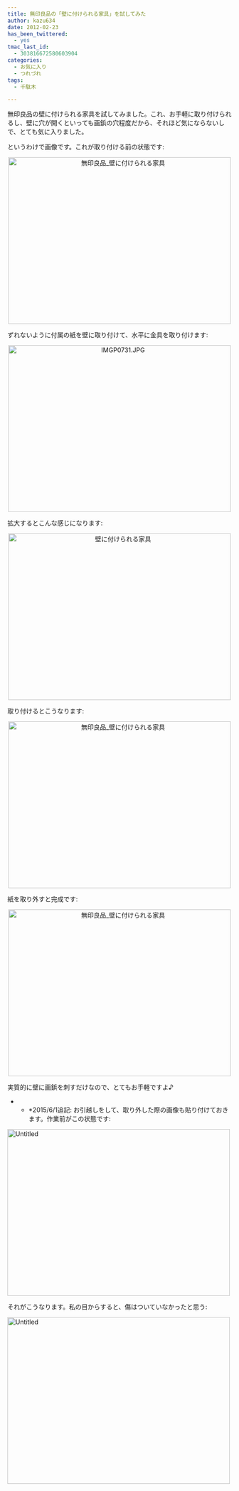 ```yaml
---
title: 無印良品の「壁に付けられる家具」を試してみた
author: kazu634
date: 2012-02-23
has_been_twittered:
  - yes
tmac_last_id:
  - 303816672580603904
categories:
  - お気に入り
  - つれづれ
tags:
  - 千駄木

---
```

無印良品の壁に付けられる家具を試してみました。これ、お手軽に取り付けられるし、壁に穴が開くといっても画鋲の穴程度だから、それほど気にならないしで、とても気に入りました。

というわけで画像です。これが取り付ける前の状態です:

<p style="text-align: center;">
<a href="http://www.flickr.com/photos/42332031@N02/6774637024/" onclick="__gaTracker('send', 'event', 'outbound-article', 'http://www.flickr.com/photos/42332031@N02/6774637024/', '');" title="無印良品_壁に付けられる家具 by kazu634, on Flickr"><img class="aligncenter" src="http://farm8.staticflickr.com/7058/6774637024_631064c0f5.jpg" alt="無印良品_壁に付けられる家具" width="500" height="375" /></a>
</p>

ずれないように付属の紙を壁に取り付けて、水平に金具を取り付けます:

<p style="text-align: center;">
<a href="http://www.flickr.com/photos/42332031@N02/6950928871/" onclick="__gaTracker('send', 'event', 'outbound-article', 'http://www.flickr.com/photos/42332031@N02/6950928871/', '');" title="IMGP0731.JPG by kazu634, on Flickr"><img class="aligncenter" src="http://farm8.staticflickr.com/7038/6950928871_07428df43c.jpg" alt="IMGP0731.JPG" width="500" height="375" /></a>
</p>

拡大するとこんな感じになります:

<p style="text-align: center;">
<a href="http://www.flickr.com/photos/42332031@N02/6950929649/" onclick="__gaTracker('send', 'event', 'outbound-article', 'http://www.flickr.com/photos/42332031@N02/6950929649/', '');" title="壁に付けられる家具 by kazu634, on Flickr"><img class="aligncenter" src="http://farm8.staticflickr.com/7192/6950929649_ac734e27b0.jpg" alt="壁に付けられる家具" width="500" height="375" /></a>
</p>

取り付けるとこうなります:

<p style="text-align: center;">
<a href="http://www.flickr.com/photos/42332031@N02/6774638578/" onclick="__gaTracker('send', 'event', 'outbound-article', 'http://www.flickr.com/photos/42332031@N02/6774638578/', '');" title="無印良品_壁に付けられる家具 by kazu634, on Flickr"><img class="aligncenter" src="http://farm8.staticflickr.com/7064/6774638578_119cdee92b.jpg" alt="無印良品_壁に付けられる家具" width="500" height="375" /></a>
</p>

紙を取り外すと完成です:

<p style="text-align: center;">
<a href="http://www.flickr.com/photos/42332031@N02/6774639160/" onclick="__gaTracker('send', 'event', 'outbound-article', 'http://www.flickr.com/photos/42332031@N02/6774639160/', '');" title="無印良品_壁に付けられる家具 by kazu634, on Flickr"><img class="aligncenter" src="http://farm8.staticflickr.com/7198/6774639160_60761b00e3.jpg" alt="無印良品_壁に付けられる家具" width="500" height="375" /></a>
</p>

実質的に壁に画鋲を刺すだけなので、とてもお手軽ですよ♪

* * *2015/6/1追記: お引越しをして、取り外した際の画像も貼り付けておきます。作業前がこの状態です:</p> 

<a href="https://www.flickr.com/photos/42332031@N02/17713516933" onclick="__gaTracker('send', 'event', 'outbound-article', 'https://www.flickr.com/photos/42332031@N02/17713516933', '');" title="Untitled by Kazuhiro MUSASHI, on Flickr"><img src="https://c4.staticflickr.com/8/7775/17713516933_78701a4d6f.jpg" width="500" height="375" alt="Untitled" /></a>

それがこうなります。私の目からすると、傷はついていなかったと思う:

<a href="https://www.flickr.com/photos/42332031@N02/18330217672" onclick="__gaTracker('send', 'event', 'outbound-article', 'https://www.flickr.com/photos/42332031@N02/18330217672', '');" title="Untitled by Kazuhiro MUSASHI, on Flickr"><img src="https://c4.staticflickr.com/8/7734/18330217672_c307335873.jpg" width="500" height="375" alt="Untitled" /></a>
